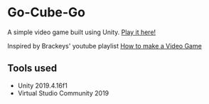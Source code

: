 # Go-Cube-Go

A simple video game built using Unity. <a href="http://go-cube-go.s3-website.ap-south-1.amazonaws.com/" target="_blank">Play it here!</a>

Inspired by Brackeys' youtube playlist <a href="https://www.youtube.com/playlist?list=PLPV2KyIb3jR53Jce9hP7G5xC4O9AgnOuL" target="_blank">How to make a Video Game</a>[]()

## Tools used
* Unity 2019.4.16f1
* Virtual Studio Community 2019
